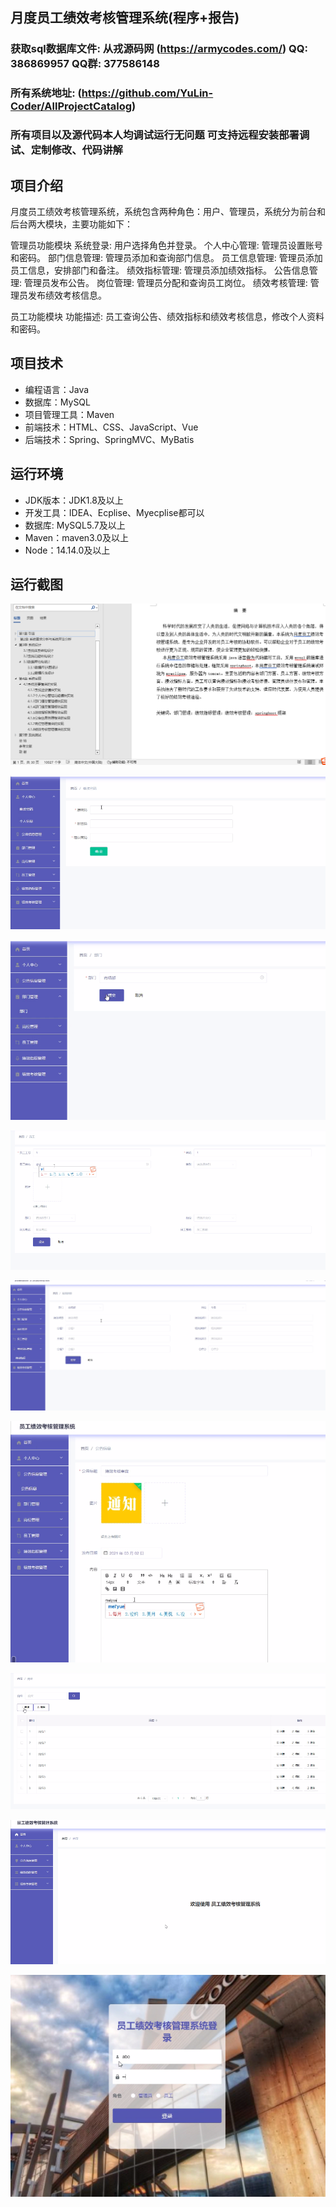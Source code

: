 ## 月度员工绩效考核管理系统(程序+报告)

###  获取sql数据库文件: 从戎源码网 (https://armycodes.com/) QQ: 386869957 QQ群: 377586148
###  所有系统地址: (https://github.com/YuLin-Coder/AllProjectCatalog) 
###  所有项目以及源代码本人均调试运行无问题 可支持远程安装部署调试、定制修改、代码讲解

## 项目介绍
月度员工绩效考核管理系统，系统包含两种角色：用户、管理员，系统分为前台和后台两大模块，主要功能如下：

管理员功能模块
系统登录: 用户选择角色并登录。
个人中心管理: 管理员设置账号和密码。
部门信息管理: 管理员添加和查询部门信息。
员工信息管理: 管理员添加员工信息，安排部门和备注。
绩效指标管理: 管理员添加绩效指标。
公告信息管理: 管理员发布公告。
岗位管理: 管理员分配和查询员工岗位。
绩效考核管理: 管理员发布绩效考核信息。

员工功能模块
功能描述: 员工查询公告、绩效指标和绩效考核信息，修改个人资料和密码。

## 项目技术
- 编程语言：Java
- 数据库：MySQL
- 项目管理工具：Maven
- 前端技术：HTML、CSS、JavaScript、Vue
- 后端技术：Spring、SpringMVC、MyBatis

## 运行环境
- JDK版本：JDK1.8及以上
- 开发工具：IDEA、Ecplise、Myecplise都可以
- 数据库: MySQL5.7及以上
- Maven：maven3.0及以上
- Node：14.14.0及以上

## 运行截图
![](screenshot/1.png)

![](screenshot/2.png)

![](screenshot/3.png)

![](screenshot/4.png)

![](screenshot/5.png)

![](screenshot/6.png)

![](screenshot/7.png)

![](screenshot/8.png)

![](screenshot/9.png)
